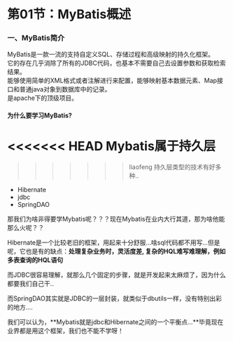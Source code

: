 # 第01节：MyBatis概述

### 一、MyBatis简介

MyBatis是一款一流的支持自定义SQL、存储过程和高级映射的持久化框架。  
它的存在几乎消除了所有的JDBC代码，也基本不需要自己去设置参数和获取检索结果。  
能够使用简单的XML格式或者注解进行来配置，能够映射基本数据元素、Map接口和普通java对象到数据库中的记录。  
是apache下的顶级项目。

#### 为什么要学习MyBatis?

<<<<<<< HEAD
Mybatis属于持久层  
=======
>>>>>>> liaofeng
持久层类型的技术有好多种..

* Hibernate
* jdbc
* SpringDAO

那我们为啥非得要学Mybatis呢？？？现在Mybatis在业内大行其道，那为啥他能那么火呢？？

Hibernate是一个比较老旧的框架，用起来十分舒服...啥sql代码都不用写...但是呢，它也是有的缺点：**处理复杂业务时，灵活度差, 复杂的HQL难写难理解，例如多表查询的HQL语句**

而JDBC很容易理解，就那么几个固定的步骤，就是开发起来太麻烦了，因为什么都要我们自己干..

而SpringDAO其实就是JDBC的一层封装，就类似于dbutils一样，没有特别出彩的地方....

我们可以认为，**Mybatis就是jdbc和Hibernate之间的一个平衡点...**毕竟现在业界都是用这个框架，我们也不能不学呀！

